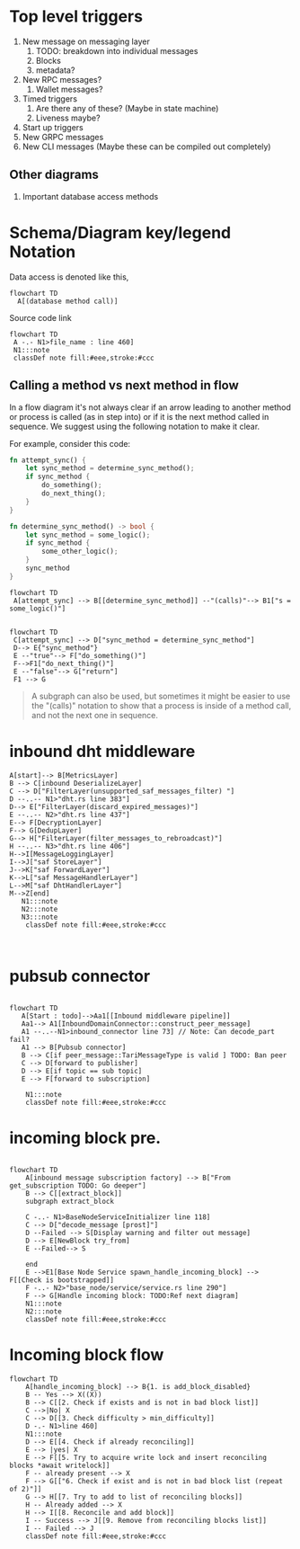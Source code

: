   

# Top level triggers
1. New message on messaging layer
    1. TODO: breakdown into individual messages
    2. Blocks
    3. metadata?
2. New RPC messages?
    1. Wallet messages?
4. Timed triggers
    1. Are there any of these? (Maybe in state machine)
    2. Liveness maybe?
3. Start up triggers
3. New GRPC messages
4. New CLI messages  (Maybe these can be compiled out completely)


## Other diagrams
1. Important database access methods


# Schema/Diagram key/legend Notation

Data access is denoted like this, 
```mermaid
flowchart TD
  A[(database method call)]
```

Source code link
```mermaid
flowchart TD
 A -.- N1>file_name : line 460]
 N1:::note
 classDef note fill:#eee,stroke:#ccc

```

## Calling a method vs next method in flow

In a flow diagram it's not always clear if an arrow leading to another method or process  is called (as in step into) or if it is the next method called in sequence. 
We suggest using the following notation to make it clear.

For example, consider this code:

```rust
fn attempt_sync() {
    let sync_method = determine_sync_method();
    if sync_method {
        do_something();
        do_next_thing();
    }
}

fn determine_sync_method() -> bool {
    let sync_method = some_logic();
    if sync_method {
        some_other_logic();
    }
    sync_method
}
```

```mermaid
flowchart TD
 A[attempt_sync] --> B[[determine_sync_method]] --"(calls)"--> B1["s = some_logic()"]
 
```

```mermaid
flowchart TD
 C[attempt_sync] --> D["sync_method = determine_sync_method"]
 D--> E{"sync_method"}
 E --"true"--> F["do_something()"]
 F-->F1["do_next_thing()"]
 E --"false"--> G["return"]
 F1 --> G
```

> A subgraph can also be used, but sometimes it might be easier to use the "(calls)" notation to show that a process is
> inside of a method call, and not the next one in sequence.



# inbound dht middleware
```mermaid
A[start]--> B[MetricsLayer]
B --> C[inbound DeserializeLayer]
C --> D["FilterLayer(unsupported_saf_messages_filter) "]
D --..-- N1>"dht.rs line 383"]
D--> E["FilterLayer(discard_expired_messages)"]
E --..-- N2>"dht.rs line 437"]
E--> F[DecryptionLayer]
F--> G[DedupLayer]
G--> H["FilterLayer(filter_messages_to_rebroadcast)"]
H --..-- N3>"dht.rs line 406"]
H-->I[MessageLoggingLayer]
I-->J["saf StoreLayer"]
J-->K["saf ForwardLayer"]
K-->L["saf MessageHandlerLayer"]
L-->M["saf DhtHandlerLayer"]
M-->Z[end]
   N1:::note
   N2:::note
   N3:::note
    classDef note fill:#eee,stroke:#ccc



```

# pubsub connector

```mermaid

flowchart TD
   A[Start : todo]-->Aa1[[Inbound middleware pipeline]]
   Aa1--> A1[InboundDomainConnector::construct_peer_message] 
   A1 --..--N1>inbound_connector line 73] // Note: Can decode_part fail?
   A1 --> B[Pubsub connector]
   B --> C[if peer_message::TariMessageType is valid ] TODO: Ban peer
   C --> D[forward to publisher]
   D --> E[if topic == sub topic]
   E --> F[forward to subscription]

    N1:::note
    classDef note fill:#eee,stroke:#ccc

```


# incoming block pre.

```mermaid

flowchart TD
    A[inbound message subscription factory] --> B["From get_subscription TODO: Go deeper"]
    B --> C[[extract_block]]
    subgraph extract_block 
   
    C -..- N1>BaseNodeServiceInitializer line 118]
    C --> D["decode_message [prost]"]
    D --Failed --> S[Display warning and filter out message]
    D --> E[NewBlock try_from]
    E --Failed--> S
    
    end
    E -->E1[Base Node Service spawn_handle_incoming_block] --> F[[Check is bootstrapped]]
    F -..- N2>"base_node/service/service.rs line 290"]
    F --> G[Handle incoming block: TODO:Ref next diagram]
    N1:::note
    N2:::note
    classDef note fill:#eee,stroke:#ccc

```




# Incoming block flow

```mermaid
flowchart TD
    A[handle_incoming_block] --> B{1. is add_block_disabled}
    B -- Yes --> X((X))
    B --> C[[2. Check if exists and is not in bad block list]]
    C -->|No| X
    C --> D[[3. Check difficulty > min_difficulty]]
    D -.- N1>line 460]
    N1:::note
    D --> E[[4. Check if already reconciling]]
    E --> |yes| X
    E --> F[[5. Try to acquire write lock and insert reconciling blocks *await writelock]]
    F -- already present --> X
    F --> G[["6. Check if exist and is not in bad block list (repeat of 2)"]]
    G --> H[[7. Try to add to list of reconciling blocks]]
    H -- Already added --> X
    H --> I[[8. Reconcile and add block]]
    I -- Success --> J[[9. Remove from reconciling blocks list]]
    I -- Failed --> J
    classDef note fill:#eee,stroke:#ccc
```

